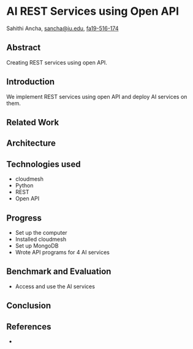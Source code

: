 # AI REST Services using Open API

Sahithi Ancha, sancha@iu.edu, [fa19-516-174](https://github.com/cloudmesh-community/fa19-516-174)

## Abstract

Creating REST services using open API.

## Introduction

We implement REST services using open API and deploy AI services on them.

## Related Work

## Architecture

## Technologies used

* cloudmesh
* Python
* REST
* Open API

## Progress

* Set up the computer
* Installed cloudmesh
* Set up MongoDB
* Wrote API programs for 4 AI services

## Benchmark and Evaluation 

* Access and use the AI services 

## Conclusion

## References

*
